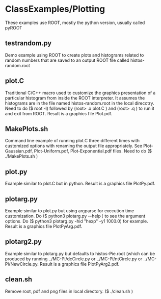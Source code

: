 # ClassExamples/Plotting
These examples use ROOT, mostly the python version, usually called pyROOT

## testrandom.py
Demo example using ROOT to create plots and histograms related to random numbers 
that are saved to an output ROOT file called histos-random.root

## plot.C
Traditional C/C++ macro used to customize the graphics presentation of 
a particular histogram from inside the ROOT interpreter. 
It assumes the histograms are in the file named histos-random.root in the 
local direcotry.
Need to do ($ root -l) followed by (root> .x plot.C ) and (root> .q ) to run it 
and exit from ROOT. Result is a graphics file Plot.pdf.

## MakePlots.sh
Command line example of running plot.C three different times 
with customized options with renaming the output file 
appropriately. See Plot-Gaussian.pdf, Plot-Uniform.pdf, Plot-Exponential.pdf files.
Need to do ($ ./MakePlots.sh )

## plot.py
Example similar to plot.C but in python.
Result is a graphics file PlotPy.pdf.

## plotarg.py
Example similar to plot.py but using argparse for execution time customization.
Do ($ python3 plotarg.py --help ) to see the argument options.
Do ($ python3 plotarg.py -hid "hexp" -y1 1000.0) for example.
Result is a graphics file PlotPyArg.pdf.

## plotarg2.py
Example similar to plotarg.py but defaults to histos-Pie.root 
(which can be produced by running ../MC-Pi/dcCircle.py 
or ../MC-Pi/ntCircle.py or ../MC-Pi/NewCircle.py.
Result is a graphics file PlotPyArg2.pdf.

## clean.sh
Remove root, pdf and png files in local directory. ($ ./clean.sh )

